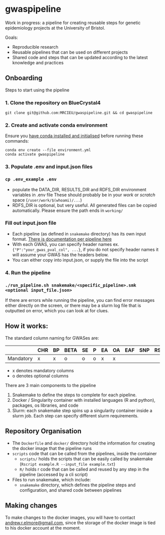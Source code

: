# gwaspipeline

Work in progress: a pipeline for creating reusable steps for genetic epidemiology projects at the University of Bristol.

Goals:
* Reproducible research
* Reusable pipelines that can be used on different projects
* Shared code and steps that can be updated according to the latest knowledge and practices

## Onboarding

Steps to start using the pipeline
### 1. Clone the repository on BlueCrystal4
`git clone git@github.com:MRCIEU/gwaspipeline.git && cd gwaspipeline`

### 2. Create and activate conda environment
Ensure you [have conda installed and initialised](https://www.acrc.bris.ac.uk/protected/hpc-docs/software/python_conda.html) before running these commands:
```
conda env create --file environment.yml
conda activate gwaspipeline
```
### 3. Populate .env and input.json files

### `cp .env_example .env`
* populate the DATA_DIR, RESULTS_DIR and RDFS_DIR environment variables in .env file
These should probably be in your *work* or *scratch* space (`/user/work/$(whoami)/...`)
* RDFS_DIR is optional, but very useful.  All generated files can be copied automatically.  Please ensure the path
ends in `working/`

### Fill out input.json file
* Each pipeline (as defined in `snakemake` directory) has its own input format.  [There is documentation per pipeline here](snakemake/PIPELINES.md)
* With each GWAS, you can specify header names ex. `{"P":"your_gwas_pval_col", ...}`, if you do not specify header names it will assume your GWAS has the headers below.
* You can either copy into input.json, or supply the file into the script

### 4. Run the pipeline
### `./run_pipeline.sh snakemake/<specific_pipeline>.smk <optional input_file.json>`

If there are errors while running the pipeline, you can find error messages either directly on the screen, or there may be a slurm log file that is outputted on error, which you can look at for clues.

## How it works:

The standard column naming for GWASes are:

|           | CHR | BP  | BETA | SE  | P   | EA  | OA  | EAF | SNP | RSID |
|-----------|-----|-----|------|-----|-----|-----|-----|-----|-----|:-----|
| Mandatory | x   | x   | o    | o   | o   | x   | x   |     |     |      |

* x denotes mandatory columns
* o denotes optional columns

There are 3 main components to the pipeline
1. Snakemake to define the steps to complete for each pipeline.
2. Docker / Singularity container with installed languages (R and python), packages, os libraries, and code
3. Slurm: each snakemake step spins up a singularity container inside a slurm job.  Each step can specify different slurm requirements.

## Repository Organisation

* The `Dockerfile` and `docker/` directory hold the information for creating the docker image that the pipeline runs
* `scripts` code that can be called from the pipelines, inside the container
  * `scripts/` holds the scripts that can be easily called by snakemake (`Rscript example.R --input_file example.txt`)
  * `R/` holds r code that can be called and reused by any step in the pipeline (accessed by a cli script)
* Files to run snakemake, which include:
  * `snakemake` directory, which defines the pipeline steps and configuration, and shared code between pipelines


## Making changes

To make changes to the docker images, you will have to contact andrew.r.elmore@gmail.com, since the storage of the docker image is tied to his docker account at the moment.
